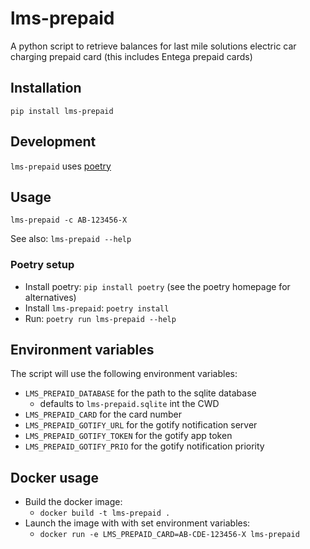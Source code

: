 # lms-prepaid

A python script to retrieve balances for last mile solutions electric car charging prepaid card (this includes Entega prepaid cards)

## Installation

`pip install lms-prepaid`

## Development

`lms-prepaid` uses [poetry](https://python-poetry.org/)

## Usage

`lms-prepaid -c AB-123456-X`

See also: `lms-prepaid --help`

### Poetry setup

- Install poetry: `pip install poetry` (see the poetry homepage for alternatives)
- Install `lms-prepaid`: `poetry install`
- Run: `poetry run lms-prepaid --help`


## Environment variables

The script will use the following environment variables:

- `LMS_PREPAID_DATABASE` for the path to the sqlite database
  - defaults to `lms-prepaid.sqlite` int the CWD
- `LMS_PREPAID_CARD` for the card number
- `LMS_PREPAID_GOTIFY_URL` for the gotify notification server
- `LMS_PREPAID_GOTIFY_TOKEN` for the gotify app token
- `LMS_PREPAID_GOTIFY_PRIO` for the gotify notification priority

## Docker usage

- Build the docker image:
  - `docker build -t lms-prepaid .`
- Launch the image with with set environment variables:
  - `docker run -e LMS_PREPAID_CARD=AB-CDE-123456-X lms-prepaid`